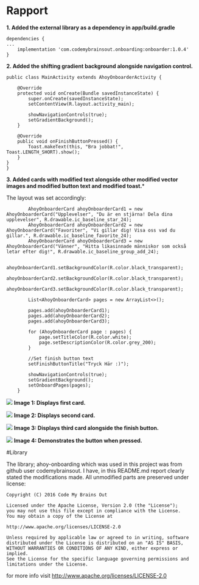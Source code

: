 
# Rapport
**1. Added the external library as a dependency in app/build.gradle**

```
dependencies {
...
    implementation 'com.codemybrainsout.onboarding:onboarder:1.0.4'
}
```


**2. Added the shifting gradient background alongside navigation control.**
```
public class MainActivity extends AhoyOnboarderActivity {

    @Override
    protected void onCreate(Bundle savedInstanceState) {
        super.onCreate(savedInstanceState);
        setContentView(R.layout.activity_main);

        showNavigationControls(true);
        setGradientBackground();
    }

    @Override
    public void onFinishButtonPressed() {
        Toast.makeText(this, "Bra jobbat!", Toast.LENGTH_SHORT).show();
    }
}
}
```

**3. Added cards with modified text alongside other modified vector images and modified button text and modified toast.***

The layout was set accordingly:
```
        AhoyOnboarderCard ahoyOnboarderCard1 = new AhoyOnboarderCard("Upplevelser", "Du är en stjärna! Dela dina upplevelser", R.drawable.ic_baseline_star_24);
        AhoyOnboarderCard ahoyOnboarderCard2 = new AhoyOnboarderCard("Favoriter", "Vi gillar dig! Visa oss vad du gillar.", R.drawable.ic_baseline_favorite_24);
        AhoyOnboarderCard ahoyOnboarderCard3 = new AhoyOnboarderCard("Vänner", "Hitta likasinnade människor som också letar efter dig!", R.drawable.ic_baseline_group_add_24);

        ahoyOnboarderCard1.setBackgroundColor(R.color.black_transparent);
        ahoyOnboarderCard2.setBackgroundColor(R.color.black_transparent);
        ahoyOnboarderCard3.setBackgroundColor(R.color.black_transparent);

        List<AhoyOnboarderCard> pages = new ArrayList<>();

        pages.add(ahoyOnboarderCard1);
        pages.add(ahoyOnboarderCard2);
        pages.add(ahoyOnboarderCard3);

        for (AhoyOnboarderCard page : pages) {
            page.setTitleColor(R.color.white);
            page.setDescriptionColor(R.color.grey_200);
        }

        //Set finish button text
        setFinishButtonTitle("Tryck Här :)");

        showNavigationControls(true);
        setGradientBackground();
        setOnboardPages(pages);
    }
 ```

![](1.png)
__Image 1: Displays first card.__

![](2.png)
__Image 2: Displays second card.__

![](3.png)
__Image 3: Displays third card alongside the finish button.__

![](4.png)
__Image 4: Demonstrates the button when pressed.__





#Library

The library; ahoy-onboarding which was used in this project was from github user codemybrainsout.
I have, in this README.md report clearly stated the modifications made. All unmodified parts are
preserved under license:
```
Copyright (C) 2016 Code My Brains Out

Licensed under the Apache License, Version 2.0 (the "License");
you may not use this file except in compliance with the License.
You may obtain a copy of the License at

http://www.apache.org/licenses/LICENSE-2.0

Unless required by applicable law or agreed to in writing, software
distributed under the License is distributed on an "AS IS" BASIS,
WITHOUT WARRANTIES OR CONDITIONS OF ANY KIND, either express or implied.
See the License for the specific language governing permissions and
limitations under the License.
```

for more info visit http://www.apache.org/licenses/LICENSE-2.0
